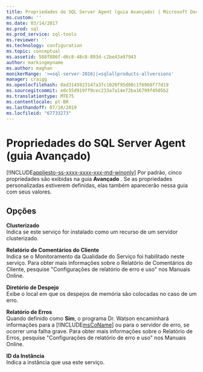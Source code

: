 ```yaml
---
title: Propriedades do SQL Server Agent (guia Avançado) | Microsoft Docs
ms.custom: ''
ms.date: 03/14/2017
ms.prod: sql
ms.prod_service: sql-tools
ms.reviewer: ''
ms.technology: configuration
ms.topic: conceptual
ms.assetid: 588f886f-d6c8-48c8-893d-c2be43a97943
author: markingmyname
ms.author: maghan
monikerRange: '>=sql-server-2016||=sqlallproducts-allversions'
manager: craigg
ms.openlocfilehash: 0ad3145923147a3fc1020f95d00c1f6968f77d19
ms.sourcegitcommit: e0c55d919ff9cec233a7a14e72ba16799f4505b2
ms.translationtype: MTE75
ms.contentlocale: pt-BR
ms.lasthandoff: 07/10/2019
ms.locfileid: "67733273"
---
```

# <a name="sql-server-agent-properties-advanced-tab"></a>Propriedades do SQL Server Agent (guia Avançado)
[!INCLUDE[appliesto-ss-xxxx-xxxx-xxx-md-winonly](../../includes/appliesto-ss-xxxx-xxxx-xxx-md-winonly.md)]
  Por padrão, cinco propriedades são exibidas na guia **Avançado** . Se as propriedades personalizadas estiverem definidas, elas também aparecerão nessa guia com seus valores.  
  
## <a name="options"></a>Opções  
 **Clusterizado**  
 Indica se este serviço for instalado como um recurso de um servidor clusterizado.  
  
 **Relatório de Comentários do Cliente**  
 Indica se o Monitoramento da Qualidade do Serviço foi habilitado neste serviço. Para obter mais informações sobre o Relatório de Comentários do Cliente, pesquise "Configurações de relatório de erro e uso" nos Manuais Online.  
  
 **Diretório de Despejo**  
 Exibe o local em que os despejos de memória são colocadas no caso de um erro.  
  
 **Relatório de Erros**  
 Quando definido como **Sim**, o programa Dr. Watson encaminhará informações para a [!INCLUDE[msCoName](../../includes/msconame-md.md)] ou para o servidor de erro, se ocorrer uma falha grave. Para obter mais informações sobre o Relatório de Erros, pesquise "Configurações de relatório de erro e uso" nos Manuais Online.  
  
 **ID da Instância**  
 Indica a instância que usa este serviço.  
  
  

